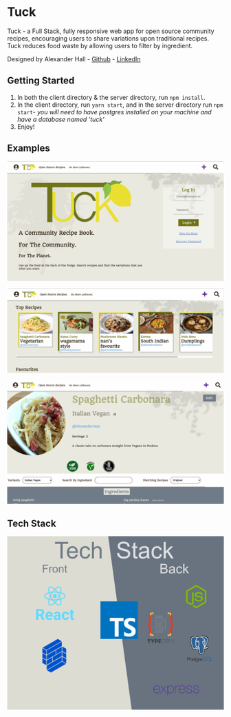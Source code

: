 # Tuck
Tuck - a Full Stack, fully responsive web app for open source community recipes, encouraging users to share variations upon traditional recipes. Tuck reduces food waste by allowing users to filter by ingredient. 

Designed by Alexander Hall - [Github](https://github.com/alexanderjshall) - [LinkedIn](https://www.linkedin.com/in/alexanderjshall/)

## Getting Started

1. In both the client directory & the server directory, run `npm install`.
2. In the client directory, run `yarn start`, and in the server directory run `npm start`-  *you will need to have postgres installed on your machine and have a database named 'tuck'*
3. Enjoy!



## Examples

![tuck-landing-page](readme-assets/tuck-landing-page.png)

![tuck-landing-page](readme-assets/tuck-home-page.png)

![tuck-landing-page](readme-assets/tuck-recipe-page.png)



## Tech Stack

![tuck tech stack](readme-assets/tuck-tech-stack.png)

